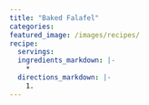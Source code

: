 ```yaml
---
title: "Baked Falafel"
categories:
featured_image: /images/recipes/
recipe:
  servings: 
  ingredients_markdown: |-
    *
  directions_markdown: |-
    1.
---
```


